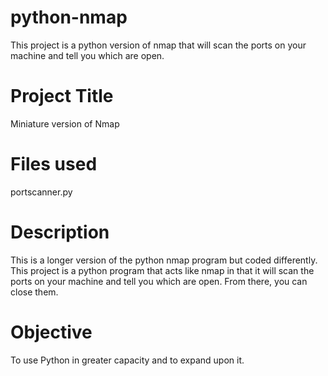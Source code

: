 # python-nmap
This project is a python version of nmap that will scan the ports on your machine and tell you which are open. 

# Project Title
Miniature version of Nmap

# Files used
portscanner.py

# Description
This is a longer version of the python nmap program but coded differently. This project is a python program that acts like nmap in that it will scan the ports on your machine and tell you which are open. From there, you can close them.

# Objective
To use Python in greater capacity and to expand upon it.
